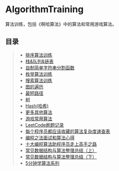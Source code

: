 # AlgorithmTraining
算法训练，包括《啊哈算法》中的算法和常用游戏算法。

## 目录
>* [排序算法训练](https://github.com/XINCGer/AlgorithmTraining/tree/master/sort)
>* [栈&队列&链表](https://github.com/XINCGer/AlgorithmTraining/tree/master/stack%26queue%26linklist)
>* [自制简单字符串分割函数](https://github.com/XINCGer/AlgorithmTraining/tree/master/StringSlipt)
>* [枚举算法训练](https://github.com/XINCGer/AlgorithmTraining/tree/master/enum)
>* [搜索算法训练](https://github.com/XINCGer/AlgorithmTraining/tree/master/SearchTraining)
>* [图的遍历](https://github.com/XINCGer/AlgorithmTraining/tree/master/Graph_traversal)
>* [最短路径](https://github.com/XINCGer/AlgorithmTraining/tree/master/shortest_path)
>* [树](https://github.com/XINCGer/AlgorithmTraining/tree/master/tree)  
>* [Hash(哈希)](./hash)  
>* [更多其他算法](https://github.com/XINCGer/AlgorithmTraining/tree/master/Morepractices)  
>* [游戏常用算法](https://github.com/XINCGer/AlgorithmTraining/tree/master/GameAlgorithm)  
>* [LeetCode刷题记录](./leetcode)  
>* [每个程序员都应该收藏的算法复杂度速查表](https://linux.cn/article-7480-1.html)    
>* [编程之法面试和算法心得](./编程之法面试和算法心得)  
>* [十大编程算法助程序员走上高手之路](https://mp.weixin.qq.com/s?__biz=MjM5NTY1MjY0MQ==&mid=2650743220&idx=3&sn=bea9414d49d5e33681a64d408e7a6d0a&chksm=befeb4fa89893dec270235c17faeeb671b514f7c25f9e702c9800f38fce61d77eac735c60722&mpshare=1&scene=23&srcid=09209Jrcr5uDt20KP3OZ03W4#rd)  
>* [常见数据结构与算法整理总结（上）](https://mp.weixin.qq.com/s/oY6uZhEpK2EviC33RiotkA)  
>* [常见数据结构与算法整理总结（下）](https://mp.weixin.qq.com/s/hQ8VyMpgpMuTPC9ANDTqaQ)  
>* [5分钟学算法系列](./AlgorithmIn5Min)  

